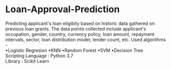 # Loan-Approval-Prediction
Predicting applicant's loan eligibity based on historic data gathered on previous loan grants.
The data points collected include applicant's occupation, gender, country, currency policy, loan amount, repayment intervals, sector, loan distribution model, lender count, etc.
Used algorithms -<br/>
•Logistic Regresion
•KNN
•Random Forest
•SVM
•Decision Tree<br/>
Scripting Language : Python 3.7<br/>
Library : Scikit Learn
